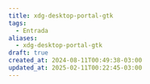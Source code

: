 ```yaml
---
title: xdg-desktop-portal-gtk
tags:
  - Entrada
aliases:
  - xdg-desktop-portal-gtk
draft: true
created_at: 2024-08-11T00:49:38-03:00
updated_at: 2025-02-11T00:22:45-03:00
---
```



